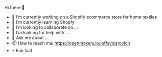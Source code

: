 Hi there 👋

- 🔭 I’m currently working on a Shopify ecommerce store for home textiles
- 🌱 I’m currently learning Shopfy
- 👯 I’m looking to collaborate on ...
- 🤔 I’m looking for help with ...
- 💬 Ask me about ...
- 📫 How to reach me: https://openmakers.io/jeffsvicarovich
- ⚡ Fun fact: 

